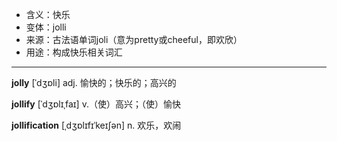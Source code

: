 - <span class="definition">含义：快乐</span>
- <span class="definition">变体：jolli</span>
- <span class="definition">来源：古法语单词joli（意为pretty或cheeful，即欢欣）</span>
- <span class="definition">用途：构成快乐相关词汇</span>

---

<span class="vocabulary">**jolly**</span> [ˈdʒɒli] adj. 愉快的；快乐的；高兴的

<span class="vocabulary">**jollify**</span> [ˈdʒɒlɪˌfaɪ] v.（使）高兴；（使）愉快

<span class="vocabulary">**jollification**</span> [ˌdʒɒlɪfɪˈkeɪʃən] n. 欢乐，欢闹

